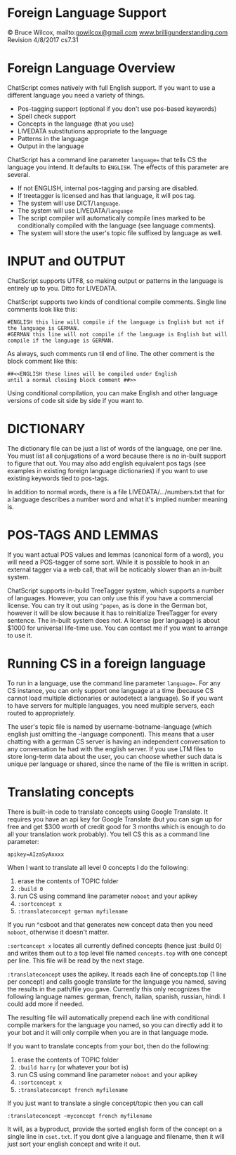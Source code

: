 # Foreign Language Support
© Bruce Wilcox, mailto:gowilcox@gmail.com www.brilligunderstanding.com
<br>Revision 4/8/2017 cs7.31

# Foreign Language Overview

ChatScript comes natively with full English support. If you want to use a different language you need a variety of things.
* Pos-tagging support (optional if you don't use pos-based keywords)
* Spell check support
* Concepts in the language (that you use)
* LIVEDATA substitutions appropriate to the language
* Patterns in the language
* Output in the language

ChatScript has a command line parameter `language=` that tells CS the language you intend. It defaults to `ENGLISH`.
The effects of this parameter are several.
* If not ENGLISH, internal pos-tagging and parsing are disabled.
* If treetagger is licensed and has that language, it will pos tag.
* The system will use DICT/`language`. 
* The system will use LIVEDATA/`language`
* The script compiler will automatically compile lines marked to be conditionally compiled with the language (see language comments).
* The system will store the user's topic file suffixed by language as well.

# INPUT and OUTPUT

ChatScript supports UTF8, so making output or patterns in the language is entirely up to you. Ditto for LIVEDATA.

ChatScript supports two kinds of conditional compile comments. Single line comments look like this:
```
#ENGLISH this line will compile if the language is English but not if the language is GERMAN.
#GERMAN this line will not compile if the language is English but will compile if the language is GERMAN.
```
As always, such comments run til end of line.  The other comment is the block comment like this:
```
##<<ENGLISH these lines will be compiled under English 
until a normal closing block comment ##>>
```
Using conditional compilation, you can make English and other language versions of code sit side by side if you
want to.


# DICTIONARY

The dictionary file can be just a list of words of the language, one per line. You must list all conjugations
of a word because there is no in-built support to figure that out. You may also add english equivalent pos tags (see examples in existing foreign language dictionaries) if you want to use existing keywords tied to pos-tags.

In addition to normal words, there is a file  LIVEDATA/.../numbers.txt that for a language describes a number word and what it's implied number meaning is.

# POS-TAGS AND LEMMAS

If you want actual POS values and lemmas (canonical form of a word), you will need a POS-tagger of some sort.
While it is possible to hook in an external tagger via a web call, that will be noticably slower than an
in-built system. 

ChatScript supports in-build TreeTagger system, which supports a number of languages. However,
you can only use this if you have a commercial license. You can try it out using `^popen`, as is done in the German
bot, however it will be slow because it has to reinitialize TreeTagger for every sentence. The in-built system
does not. A license (per language) is about $1000 for universal life-time use. You can contact me if you want to arrange to use it.

# Running CS in a foreign language

To run in a language, use the command line parameter `language=`. For any CS instance, you can only support one language at a time (because CS cannot load multiple dictionaries or autodetect a language).  So if you want to have servers for multiple languages, you need multiple servers, each routed to appropriately.

The user's topic file is named by username-botname-language (which english just omitting the -language component). This means that a user chatting with a german CS server is having an independent conversation to any conversation he had with the english server.  If you use LTM files to store long-term data about the user, you can choose whether such data is unique per language or shared, since the name of the file is written in script.

# Translating concepts

There is built-in code to translate concepts using Google Translate. It requires you have an api key for Google Translate (but you can sign up for free and get $300 worth of credit good for 3 months which is enough to do all your translation work probably). You tell CS this as a command line parameter: 
```
apikey=AIzaSyAxxxx
```

When I want to translate all level 0 concepts I do the following:

1. erase the contents of TOPIC folder
2. `:build 0`
3. run CS using command line parameter `noboot` and your apikey
4. `:sortconcept x`
5. `:translateconcept german myfilename`


If you run ^csboot and that generates new concept data then you need `noboot`, otherwise it doesn't matter.

`:sortconcept x` locates all currently defined concepts (hence just :build 0) and writes them out to a top level file named `concepts.top` with one concept per line. This file will be read by the next stage.

`:translateconcept` uses the apikey. It reads each line of concepts.top (1 line per concept) and calls google translate for the language you named, saving the results in the path/file you gave. Currently this only recognizes the following language names: german, french, italian, spanish, russian, hindi. I could add more if needed.

The resulting file will automatically prepend each line with conditional compile markers for the language you named, so you can directly add it to your bot and it will only compile when you are in that language mode.

If you want to translate concepts from your bot, then do the following: 

1. erase the contents of TOPIC folder
2. `:build harry` (or whatever your bot is)
3. run CS using command line parameter `noboot` and your apikey
4. `:sortconcept x`
5. `:translateconcept french myfilename`

If you just want to translate a single concept/topic then you can call
```
:translateconcept ~myconcept french myfilename
```
It will, as a byproduct, provide the sorted english form of the concept on a single line in `cset.txt`. 
If you dont give a language and filename, then it will just sort your english concept and write it out.
